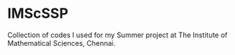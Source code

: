 # IMScSSP
Collection of codes I used for my Summer project at The Institute of Mathematical Sciences, Chennai.
